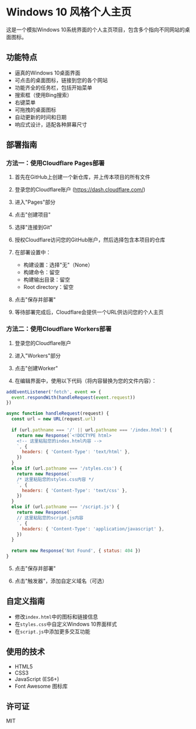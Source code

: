 # Windows 10 风格个人主页

这是一个模拟Windows 10系统界面的个人主页项目，包含多个指向不同网站的桌面图标。

## 功能特点

- 逼真的Windows 10桌面界面
- 可点击的桌面图标，链接到您的各个网站
- 功能齐全的任务栏，包括开始菜单
- 搜索框（使用Bing搜索）
- 右键菜单
- 可拖拽的桌面图标
- 自动更新的时间和日期
- 响应式设计，适配各种屏幕尺寸

## 部署指南

### 方法一：使用Cloudflare Pages部署

1. 首先在GitHub上创建一个新仓库，并上传本项目的所有文件

2. 登录您的Cloudflare账户 (https://dash.cloudflare.com/)

3. 进入"Pages"部分

4. 点击"创建项目"

5. 选择"连接到Git"

6. 授权Cloudflare访问您的GitHub账户，然后选择包含本项目的仓库

7. 在部署设置中：
   - 构建设置：选择"无"（None）
   - 构建命令：留空
   - 构建输出目录：留空
   - Root directory：留空

8. 点击"保存并部署"

9. 等待部署完成后，Cloudflare会提供一个URL供访问您的个人主页

### 方法二：使用Cloudflare Workers部署

1. 登录您的Cloudflare账户

2. 进入"Workers"部分

3. 点击"创建Worker"

4. 在编辑界面中，使用以下代码（将内容替换为您的文件内容）：

```js
addEventListener('fetch', event => {
  event.respondWith(handleRequest(event.request))
})

async function handleRequest(request) {
  const url = new URL(request.url)
  
  if (url.pathname === '/' || url.pathname === '/index.html') {
    return new Response(`<!DOCTYPE html>
    <!-- 这里粘贴您的index.html内容 -->
    `, {
      headers: { 'Content-Type': 'text/html' },
    })
  } 
  else if (url.pathname === '/styles.css') {
    return new Response(`
    /* 这里粘贴您的styles.css内容 */
    `, {
      headers: { 'Content-Type': 'text/css' },
    })
  }
  else if (url.pathname === '/script.js') {
    return new Response(`
    // 这里粘贴您的script.js内容
    `, {
      headers: { 'Content-Type': 'application/javascript' },
    })
  }
  
  return new Response('Not Found', { status: 404 })
}
```

5. 点击"保存并部署"

6. 点击"触发器"，添加自定义域名（可选）

## 自定义指南

- 修改`index.html`中的图标和链接信息
- 在`styles.css`中自定义Windows 10界面样式
- 在`script.js`中添加更多交互功能

## 使用的技术

- HTML5
- CSS3
- JavaScript (ES6+)
- Font Awesome 图标库

## 许可证

MIT 